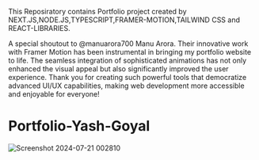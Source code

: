 This Reposiratory contains Portfolio project created by NEXT.JS,NODE.JS,TYPESCRIPT,FRAMER-MOTION,TAILWIND CSS and REACT-LIBRARIES.

A special shoutout to  @manuarora700 Manu Arora. Their innovative work with Framer Motion has been instrumental in bringing my portfolio website to life. The seamless integration of sophisticated animations has not only enhanced the visual appeal but also significantly improved the user experience. Thank you for creating such powerful tools that democratize advanced UI/UX capabilities, making web development more accessible and enjoyable for everyone!

# Portfolio-Yash-Goyal


 ![Screenshot 2024-07-21 002810](https://github.com/user-attachments/assets/e7d09df4-a1b9-4e3a-b8cd-4bd43389eb99)

